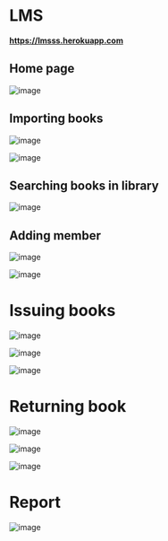 # LMS

<b>https://lmsss.herokuapp.com</b>

<h2>Home page</h2>

![image](https://user-images.githubusercontent.com/69498031/145681462-c3ed5db5-c08e-4ddd-b389-aaf8467b5ea0.png)

<h2>Importing books</h2>

![image](https://user-images.githubusercontent.com/69498031/145675832-0e268b2e-7de2-4b95-9376-ea8769d97b43.png)

![image](https://user-images.githubusercontent.com/69498031/145675863-ca6753bd-c0e5-4d28-b773-0a2f6a6183da.png)

<h2>Searching books in library</h2>

![image](https://user-images.githubusercontent.com/69498031/145675954-567f4b97-6544-41b0-a7f2-20ada855d071.png)

<h2>Adding member</h2>

![image](https://user-images.githubusercontent.com/69498031/145676017-e3cd2648-dae8-4241-aa1d-5aa17a00e401.png)

![image](https://user-images.githubusercontent.com/69498031/145676004-040afb21-0074-4124-ae17-396553c1d87f.png)

<h1>Issuing books</h1>

![image](https://user-images.githubusercontent.com/69498031/145676054-ac397cec-0567-4d83-998a-13502dbd7586.png)

![image](https://user-images.githubusercontent.com/69498031/145676071-ece9df5c-ad75-4abf-b11a-194fbad41fce.png)

![image](https://user-images.githubusercontent.com/69498031/145676099-df496e53-b2bf-4434-8189-f68838b0c0aa.png)

<h1>Returning book</h1>

![image](https://user-images.githubusercontent.com/69498031/145676119-38a29b85-98d3-419e-b87a-47abc8f0a7e2.png)

![image](https://user-images.githubusercontent.com/69498031/145676125-f21717bc-8fe4-4e32-b948-e9c12fae06f1.png)

![image](https://user-images.githubusercontent.com/69498031/145676132-f58d4118-fce9-4529-93b0-8afeb377e3bb.png)

<h1>Report</h1>

![image](https://user-images.githubusercontent.com/69498031/145707503-402a932a-bb6a-4625-a777-b6bd30274081.png)

